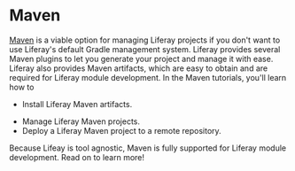 # Maven [](id=maven)

[Maven](https://maven.apache.org/) is a viable option for managing Liferay
projects if you don't want to use Liferay's default Gradle management system.
Liferay provides several Maven plugins to let you generate your project and
manage it with ease. Liferay also provides Maven artifacts, which are easy to
obtain and are required for Liferay module development. In the Maven tutorials,
you'll learn how to

- Install Liferay Maven artifacts.

<!--
- Generate Liferay Maven projects using archetypes.
- Create a Module JAR.
- Deploy a Maven project to @product@.
-->

- Manage Liferay Maven projects.
- Deploy a Liferay Maven project to a remote repository.

<!--
- Use Service Builder in a Liferay Maven project.
- Compile Sass files with Maven.
-->

Because Lifeay is tool agnostic, Maven is fully supported for Liferay module
development. Read on to learn more!
